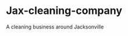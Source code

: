 # Jax-cleaning-company
A cleaning business around Jacksonville
<!DOCTYPE html>
<html lang="en">
<head>
  <meta charset="UTF-8" />
  <meta name="viewport" content="width=device-width, initial-scale=1.0"/>
  <title>Jaxcleaning.net</title>
  <script src="https://cdn.tailwindcss.com "></script>
  <script src="https://unpkg.com/react @18/umd/react.development.js" crossorigin></script>
  <script src="https://unpkg.com/react-dom @18/umd/react-dom.development.js" crossorigin></script>
  <script src="https://unpkg.com/babel-standalone @6/babel.min.js"></script>
</head>
<body class="bg-[#F5F3EE] text-gray-800 font-sans">

  <div id="root"></div>

  <script type="text/babel">

    const { useState } = React;

    function App() {
      const [menuOpen, setMenuOpen] = useState(false);
      const [formData, setFormData] = useState({
        from_name: '',
        from_email: '',
        message: ''
      });
      const [status, setStatus] = useState('');

      const handleChange = (e) => {
        const { name, value } = e.target;
        setFormData((prev) => ({ ...prev, [name]: value }));
      };

      const handleSubmit = async (e) => {
        e.preventDefault();
        setStatus('Sending...');

        try {
          const response = await fetch('https://api.emailjs.com/api/v1.0/email/send ', {
            method: 'POST',
            headers: {
              'Content-Type': 'application/json'
            },
            body: JSON.stringify({
              service_id: 'YOUR_SERVICE_ID',
              template_id: 'YOUR_TEMPLATE_ID',
              user_id: 'YOUR_USER_ID',
              template_params: {
                from_name: formData.from_name,
                from_email: formData.from_email,
                message: formData.message,
                to_email: "hyan2009@icloud.com"
              }
            })
          });

          if (response.ok) {
            setStatus('Message sent successfully!');
            setFormData({ from_name: '', from_email: '', message: '' });
          } else {
            setStatus('Failed to send message.');
          }
        } catch (error) {
          console.error('Error:', error);
          setStatus('An error occurred. Please try again later.');
        }
      };

      return (
        <div className="font-sans text-gray-800 bg-[#F5F3EE]">
          {/* Header */}
          <header className="bg-white shadow-md sticky top-0 z-50">
            <div className="container mx-auto px-4 py-4 flex justify-between items-center">
              <div className="text-2xl font-bold text-[#1E2A4C]">Jaxcleaning.net</div>
              <nav className="hidden md:flex space-x-8 text-sm font-medium">
                <a href="#home" className="text-gray-700 hover:text-[#1E2A4C] transition">Home</a>
                <a href="#services" className="text-gray-700 hover:text-[#1E2A4C] transition">Services</a>
                <a href="#process" className="text-gray-700 hover:text-[#1E2A4C] transition">Our Process</a>
                <a href="#gallery" className="text-gray-700 hover:text-[#1E2A4C] transition">Gallery</a>
                <a href="#contact" className="text-gray-700 hover:text-[#1E2A4C] transition">Contact</a>
              </nav>
              <button
                className="md:hidden text-gray-700"
                onClick={() => setMenuOpen(!menuOpen)}
              >
                <svg xmlns="http://www.w3.org/2000/svg" className="h-6 w-6" fill="none" viewBox="0 0 24 24" stroke="currentColor">
                  <path strokeLinecap="round" strokeLinejoin="round" strokeWidth={2} d="M4 6h16M4 12h16m-7 6h7" />
                </svg>
              </button>
            </div>

            {/* Mobile Menu */}
            {menuOpen && (
              <div className="md:hidden bg-white border-t border-gray-200">
                <div className="flex flex-col p-4 space-y-4">
                  <a href="#home" className="text-gray-700 hover:text-[#1E2A4C] transition" onClick={() => setMenuOpen(false)}>Home</a>
                  <a href="#services" className="text-gray-700 hover:text-[#1E2A4C] transition" onClick={() => setMenuOpen(false)}>Services</a>
                  <a href="#process" className="text-gray-700 hover:text-[#1E2A4C] transition" onClick={() => setMenuOpen(false)}>Our Process</a>
                  <a href="#gallery" className="text-gray-700 hover:text-[#1E2A4C] transition" onClick={() => setMenuOpen(false)}>Gallery</a>
                  <a href="#contact" className="text-gray-700 hover:text-[#1E2A4C] transition" onClick={() => setMenuOpen(false)}>Contact</a>
                </div>
              </div>
            )}
          </header>

          {/* Hero Section */}
          <section id="home" className="relative h-screen flex items-center justify-center bg-gradient-to-br from-[#F5F3EE] to-white overflow-hidden">
            <img src="https://picsum.photos/id/29/1920/1080 " alt="Clean home" className="absolute inset-0 object-cover w-full h-full opacity-10" />
            <div className="container mx-auto px-4 relative z-10 text-center max-w-3xl">
              <h1 className="text-4xl md:text-6xl font-extrabold text-[#1E2A4C] mb-6 leading-tight">
                Sparkling Clean Homes Start Here
              </h1>
              <p className="text-lg md:text-xl text-gray-700 mb-8">
                Professional house cleaning services tailored to your needs.
              </p>
              <a href="#contact" className="inline-block px-8 py-3 rounded-full bg-[#D4AF37] text-white font-semibold shadow-lg hover:bg-[#c09d2b] transition transform hover:scale-105">
                Book Your Cleaning
              </a>
            </div>
          </section>

          {/* Services Section */}
          <section id="services" className="py-20 bg-white">
            <div className="container mx-auto px-4">
              <div className="text-center mb-16">
                <h2 className="text-3xl md:text-4xl font-bold text-[#1E2A4C] mb-4">Our Services</h2>
                <p className="max-w-2xl mx-auto text-gray-600">
                  We offer a wide range of home cleaning solutions designed to meet your specific needs and schedule.
                </p>
              </div>

              <div className="grid grid-cols-1 md:grid-cols-3 gap-8">
                {ServiceCard({ title: "Regular House Cleaning", description: "Weekly or bi-weekly cleanings to keep your home consistently spotless.", icon: <RegularIcon /> })}
                {ServiceCard({ title: "Deep Cleaning", description: "Comprehensive cleaning for those hard-to-reach areas.", icon: <DeepIcon /> })}
                {ServiceCard({ title: "Move-In/Out Cleaning", description: "Thorough cleaning before or after moving.", icon: <MoveIcon /> })}
              </div>
            </div>
          </section>

          {/* Our Process Section */}
          <section id="process" className="py-20 bg-[#F5F3EE]">
            <div className="container mx-auto px-4">
              <h2 className="text-3xl md:text-4xl font-bold text-center text-[#1E2A4C] mb-12">Our Cleaning Process</h2>
              <div className="grid grid-cols-1 md:grid-cols-4 gap-6 text-center">
                {ProcessStep({ number: "1", title: "Consultation", img: "https://picsum.photos/id/1026/600/400 " })}
                {ProcessStep({ number: "2", title: "Custom Plan", img: "https://picsum.photos/id/1027/600/400 " })}
                {ProcessStep({ number: "3", title: "Professional Service", img: "https://picsum.photos/id/1028/600/400 " })}
                {ProcessStep({ number: "4", title: "Final Inspection", img: "https://picsum.photos/id/1029/600/400 " })}
              </div>
            </div>
          </section>

          {/* Gallery Section */}
          <section id="gallery" className="py-20 bg-white">
            <div className="container mx-auto px-4">
              <h2 className="text-3xl md:text-4xl font-bold text-center text-[#1E2A4C] mb-12">Our Work</h2>
              <div className="grid grid-cols-1 sm:grid-cols-2 lg:grid-cols-4 gap-6">
                <img src="https://picsum.photos/id/1030/600/400 " alt="Clean living room" className="rounded-lg shadow-md object-cover h-64 w-full" />
                <img src="https://picsum.photos/id/1031/600/400 " alt="Sparkling kitchen" className="rounded-lg shadow-md object-cover h-64 w-full" />
                <img src="https://picsum.photos/id/1032/600/400 " alt="Bathroom shine" className="rounded-lg shadow-md object-cover h-64 w-full" />
                <img src="https://picsum.photos/id/1033/600/400 " alt="Smiling cleaner" className="rounded-lg shadow-md object-cover h-64 w-full" />
                <img src="https://picsum.photos/id/1034/600/400 " alt="Clean bedroom" className="rounded-lg shadow-md object-cover h-64 w-full" />
                <img src="https://picsum.photos/id/1035/600/400 " alt="Polished floors" className="rounded-lg shadow-md object-cover h-64 w-full" />
                <img src="https://picsum.photos/id/1036/600/400 " alt="Tidy hallway" className="rounded-lg shadow-md object-cover h-64 w-full" />
                <img src="https://picsum.photos/id/1037/600/400 " alt="Window cleaning" className="rounded-lg shadow-md object-cover h-64 w-full" />
              </div>
            </div>
          </section>

          {/* Contact Section */}
          <section id="contact" className="py-20 bg-[#F5F3EE]">
            <div className="container mx-auto px-4">
              <div className="max-w-3xl mx-auto">
                <h2 className="text-3xl md:text-4xl font-bold text-center text-[#1E2A4C] mb-12">Get In Touch</h2>
                <div className="bg-white p-8 rounded-xl shadow-xl">
                  <form onSubmit={handleSubmit} className="space-y-6">
                    <div className="grid grid-cols-1 md:grid-cols-2 gap-6">
                      <input
                        type="text"
                        name="from_name"
                        value={formData.from_name}
                        onChange={handleChange}
                        placeholder="Your Name"
                        required
                        className="border border-gray-300 rounded-lg px-4 py-3 focus:outline-none focus:ring-2 focus:ring-[#D4AF37]"
                      />
                      <input
                        type="email"
                        name="from_email"
                        value={formData.from_email}
                        onChange={handleChange}
                        placeholder="Your Email"
                        required
                        className="border border-gray-300 rounded-lg px-4 py-3 focus:outline-none focus:ring-2 focus:ring-[#D4AF37]"
                      />
                    </div>
                    <textarea
                      name="message"
                      value={formData.message}
                      onChange={handleChange}
                      rows="5"
                      placeholder="Your Message"
                      required
                      className="w-full border border-gray-300 rounded-lg px-4 py-3 focus:outline-none focus:ring-2 focus:ring-[#D4AF37]"
                    ></textarea>
                    <button
                      type="submit"
                      className="w-full py-3 bg-[#D4AF37] text-white font-semibold rounded-lg shadow-md hover:bg-[#c09d2b] transition"
                    >
                      Send Message
                    </button>
                  </form>

                  {status && <p className="mt-4 text-center text-green-600">{status}</p>}

                  <div className="mt-10 space-y-4">
                    {ContactInfoItem({ icon: <LocationIcon />, text: "8711 Ricardo Lane" })}
                    {ContactInfoItem({ icon: <EmailIcon />, text: "hyan2009@icloud.com" })}
                    {ContactInfoItem({ icon: <PhoneIcon />, text: "551-232-1311" })}
                  </div>
                </div>
              </div>
            </div>
          </section>

          {/* Footer */}
          <footer className="bg-white border-t">
            <div className="container mx-auto px-4 py-10">
              <div className="flex flex-col md:flex-row justify-between items-center">
                <div className="text-[#1E2A4C] font-bold text-xl mb-4 md:mb-0">Jaxcleaning.net</div>
                <div className="text-gray-600 text-sm">
                  &copy; {new Date().getFullYear()} Jaxcleaning.net. All rights reserved.
                </div>
              </div>
            </div>
          </footer>
        </div>
      );
    }

    function ServiceCard({ title, description, icon }) {
      return (
        <div className="bg-white p-6 rounded-xl shadow-md hover:shadow-xl transition transform hover:-translate-y-1">
          <div className="text-[#D4AF37] mb-4">{icon}</div>
          <h3 className="text-xl font-bold text-[#1E2A4C] mb-2">{title}</h3>
          <p className="text-gray-600">{description}</p>
        </div>
      );
    }

    function ProcessStep({ number, title, img }) {
      return (
        <div className="text-center">
          <img src={img} alt={title} className="rounded-lg shadow-md w-full h-40 object-cover mx-auto mb-4" />
          <div className="text-[#D4AF37] font-bold text-xl mb-2">{number}</div>
          <h3 className="text-lg font-semibold text-[#1E2A4C]">{title}</h3>
        </div>
      );
    }

    function ContactInfoItem({ icon, text }) {
      return (
        <div className="flex items-start space-x-3">
          <div className="text-[#D4AF37] mt-1">{icon}</div>
          <span className="text-gray-700">{text}</span>
        </div>
      );
    }

    // Icons
    function RegularIcon() {
      return (
        <svg xmlns="http://www.w3.org/2000/svg" className="h-8 w-8" viewBox="0 0 20 20" fill="currentColor">
          <path fillRule="evenodd" d="M5 3a2 2 0 00-2 2v10a2 2 0 002 2h10a2 2 0 002-2V5a2 2 0 00-2-2H5zm6 2a1 1 0 00-2 0v1H7a1 1 0 000 2h2v1a1 1 0 002 0v-1h2a1 1 0 000-2h-2V5z" clipRule="evenodd" />
        </svg>
      );
    }

    function DeepIcon() {
      return (
        <svg xmlns="http://www.w3.org/2000/svg" className="h-8 w-8" viewBox="0 0 20 20" fill="currentColor">
          <path d="M8 3a1 1 0 011-1h2a1 1 0 110 2H9a1 1 0 01-1-1z" />
          <path d="M6 3a2 2 0 00-2 2v11a2 2 0 002 2h8a2 2 0 002-2V5a2 2 0 00-2-2H6z" />
          <path d="M10 10a1 1 0 011 1v1a1 1 0 11-2 0v-1a1 1 0 011-1z" />
        </svg>
      );
    }

    function MoveIcon() {
      return (
        <svg xmlns="http://www.w3.org/2000/svg" className="h-8 w-8" viewBox="0 0 20 20" fill="currentColor">
          <path d="M8 3a1 1 0 011-1h2a1 1 0 110 2H9a1 1 0 01-1-1z" />
          <path d="M6 3a2 2 0 00-2 2v11a2 2 0 002 2h8a2 2 0 002-2V5a2 2 0 00-2-2H6z" />
          <path d="M10 10a1 1 0 011 1v1a1 1 0 11-2 0v-1a1 1 0 011-1z" />
          <path d="M10 15a1 1 0 100-2 1 1 0 000 2z" />
        </svg>
      );
    }

    function LocationIcon() {
      return (
        <svg xmlns="http://www.w3.org/2000/svg" className="h-5 w-5" viewBox="0 0 20 20" fill="currentColor">
          <path fillRule="evenodd" d="M5.05 4.05a7 7 0 119.9 9.9L10 18.9l-4.95-4.95a7 7 0 010-9.9zM10 11a2 2 0 100-4 2 2 0 000 4z" clipRule="evenodd" />
        </svg>
      );
    }

    function EmailIcon() {
      return (
        <svg xmlns="http://www.w3.org/2000/svg" className="h-5 w-5" viewBox="0 0 20 20" fill="currentColor">
          <path d="M2.003 5.884L10 9.882l7.997-3.998A2 2 0 0016 4H4a2 2 0 00-1.997 1.884z" />
          <path d="M18 8.118l-8 4-8-4V14a2 2 0 002 2h12a2 2 0 002-2V8.118z" />
        </svg>
      );
    }

    function PhoneIcon() {
      return (
        <svg xmlns="http://www.w3.org/2000/svg" className="h-5 w-5" viewBox="0 0 20 20" fill="currentColor">
          <path d="M2 3a1 1 0 011-1h2.153a1 1 0 01.986.836l.74 4.435a1 1 0 01-.541 1.06l-1.548.773a11.037 11.037 0 006.105 6.105l.774-1.548a1 1 0 011.059-.54l4.435.74a1 1 0 01.836.986V17a1 1 0 01-1 1h-2C7.82 18 2 12.18 2 5V3z" />
        </svg>
      );
    }

    ReactDOM.createRoot(document.getElementById("root")).render(<App />);
  </script>
</body>
</html>
